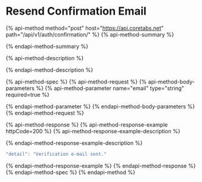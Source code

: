 # Resend Confirmation Email

{% api-method method="post" host="https://api.coretabs.net" path="/api/v1/auth/confirmation/" %}
{% api-method-summary %}

{% endapi-method-summary %}

{% api-method-description %}

{% endapi-method-description %}

{% api-method-spec %}
{% api-method-request %}
{% api-method-body-parameters %}
{% api-method-parameter name="email" type="string" required=true %}

{% endapi-method-parameter %}
{% endapi-method-body-parameters %}
{% endapi-method-request %}

{% api-method-response %}
{% api-method-response-example httpCode=200 %}
{% api-method-response-example-description %}

{% endapi-method-response-example-description %}

```javascript
"detail": "Verification e-mail sent."
```
{% endapi-method-response-example %}
{% endapi-method-response %}
{% endapi-method-spec %}
{% endapi-method %}

